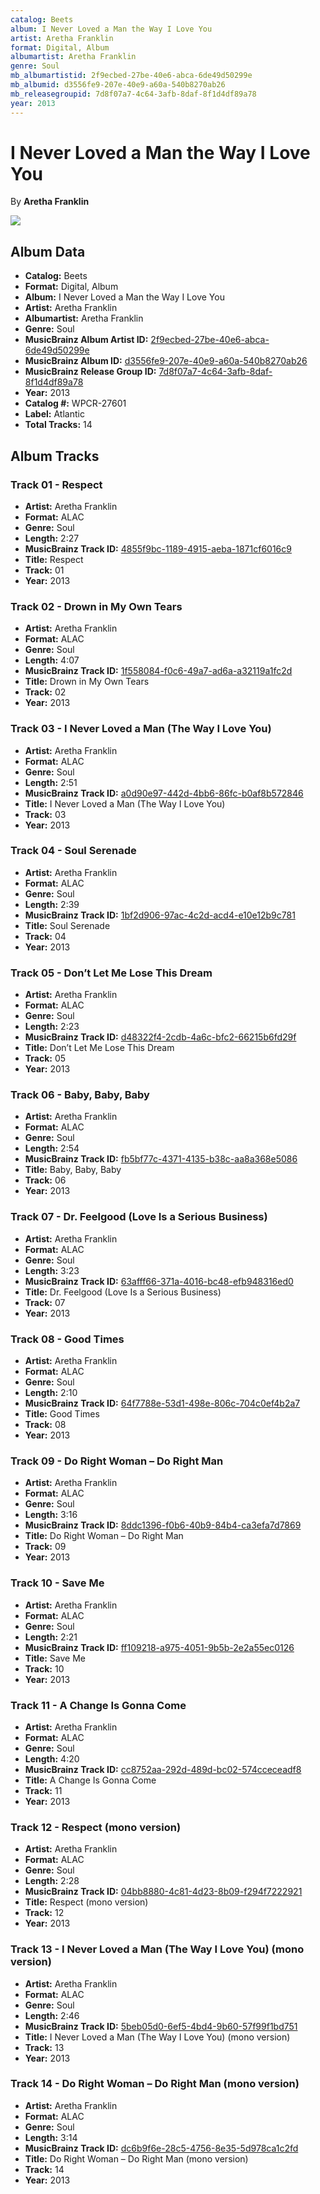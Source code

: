 ```yaml
---
catalog: Beets
album: I Never Loved a Man the Way I Love You
artist: Aretha Franklin
format: Digital, Album
albumartist: Aretha Franklin
genre: Soul
mb_albumartistid: 2f9ecbed-27be-40e6-abca-6de49d50299e
mb_albumid: d3556fe9-207e-40e9-a60a-540b8270ab26
mb_releasegroupid: 7d8f07a7-4c64-3afb-8daf-8f1d4df89a78
year: 2013
---
```


# I Never Loved a Man the Way I Love You

By **Aretha Franklin**

![](../../assets/beetscovers/Aretha_Franklin-I_Never_Loved_a_Man_the_Way_I_Love_You.jpg)

## Album Data

- **Catalog:** Beets
- **Format:** Digital, Album
- **Album:** I Never Loved a Man the Way I Love You
- **Artist:** Aretha Franklin
- **Albumartist:** Aretha Franklin
- **Genre:** Soul
- **MusicBrainz Album Artist ID:** [2f9ecbed-27be-40e6-abca-6de49d50299e](https://musicbrainz.org/artist/2f9ecbed-27be-40e6-abca-6de49d50299e)
- **MusicBrainz Album ID:** [d3556fe9-207e-40e9-a60a-540b8270ab26](https://musicbrainz.org/release/d3556fe9-207e-40e9-a60a-540b8270ab26)
- **MusicBrainz Release Group ID:** [7d8f07a7-4c64-3afb-8daf-8f1d4df89a78](https://musicbrainz.org/release-group/7d8f07a7-4c64-3afb-8daf-8f1d4df89a78)
- **Year:** 2013
- **Catalog #:** WPCR-27601
- **Label:** Atlantic
- **Total Tracks:** 14

## Album Tracks

### Track 01 - Respect

- **Artist:** Aretha Franklin
- **Format:** ALAC
- **Genre:** Soul
- **Length:** 2:27
- **MusicBrainz Track ID:** [4855f9bc-1189-4915-aeba-1871cf6016c9](https://musicbrainz.org/recording/4855f9bc-1189-4915-aeba-1871cf6016c9)
- **Title:** Respect
- **Track:** 01
- **Year:** 2013

### Track 02 - Drown in My Own Tears

- **Artist:** Aretha Franklin
- **Format:** ALAC
- **Genre:** Soul
- **Length:** 4:07
- **MusicBrainz Track ID:** [1f558084-f0c6-49a7-ad6a-a32119a1fc2d](https://musicbrainz.org/recording/1f558084-f0c6-49a7-ad6a-a32119a1fc2d)
- **Title:** Drown in My Own Tears
- **Track:** 02
- **Year:** 2013

### Track 03 - I Never Loved a Man (The Way I Love You)

- **Artist:** Aretha Franklin
- **Format:** ALAC
- **Genre:** Soul
- **Length:** 2:51
- **MusicBrainz Track ID:** [a0d90e97-442d-4bb6-86fc-b0af8b572846](https://musicbrainz.org/recording/a0d90e97-442d-4bb6-86fc-b0af8b572846)
- **Title:** I Never Loved a Man (The Way I Love You)
- **Track:** 03
- **Year:** 2013

### Track 04 - Soul Serenade

- **Artist:** Aretha Franklin
- **Format:** ALAC
- **Genre:** Soul
- **Length:** 2:39
- **MusicBrainz Track ID:** [1bf2d906-97ac-4c2d-acd4-e10e12b9c781](https://musicbrainz.org/recording/1bf2d906-97ac-4c2d-acd4-e10e12b9c781)
- **Title:** Soul Serenade
- **Track:** 04
- **Year:** 2013

### Track 05 - Don’t Let Me Lose This Dream

- **Artist:** Aretha Franklin
- **Format:** ALAC
- **Genre:** Soul
- **Length:** 2:23
- **MusicBrainz Track ID:** [d48322f4-2cdb-4a6c-bfc2-66215b6fd29f](https://musicbrainz.org/recording/d48322f4-2cdb-4a6c-bfc2-66215b6fd29f)
- **Title:** Don’t Let Me Lose This Dream
- **Track:** 05
- **Year:** 2013

### Track 06 - Baby, Baby, Baby

- **Artist:** Aretha Franklin
- **Format:** ALAC
- **Genre:** Soul
- **Length:** 2:54
- **MusicBrainz Track ID:** [fb5bf77c-4371-4135-b38c-aa8a368e5086](https://musicbrainz.org/recording/fb5bf77c-4371-4135-b38c-aa8a368e5086)
- **Title:** Baby, Baby, Baby
- **Track:** 06
- **Year:** 2013

### Track 07 - Dr. Feelgood (Love Is a Serious Business)

- **Artist:** Aretha Franklin
- **Format:** ALAC
- **Genre:** Soul
- **Length:** 3:23
- **MusicBrainz Track ID:** [63afff66-371a-4016-bc48-efb948316ed0](https://musicbrainz.org/recording/63afff66-371a-4016-bc48-efb948316ed0)
- **Title:** Dr. Feelgood (Love Is a Serious Business)
- **Track:** 07
- **Year:** 2013

### Track 08 - Good Times

- **Artist:** Aretha Franklin
- **Format:** ALAC
- **Genre:** Soul
- **Length:** 2:10
- **MusicBrainz Track ID:** [64f7788e-53d1-498e-806c-704c0ef4b2a7](https://musicbrainz.org/recording/64f7788e-53d1-498e-806c-704c0ef4b2a7)
- **Title:** Good Times
- **Track:** 08
- **Year:** 2013

### Track 09 - Do Right Woman – Do Right Man

- **Artist:** Aretha Franklin
- **Format:** ALAC
- **Genre:** Soul
- **Length:** 3:16
- **MusicBrainz Track ID:** [8ddc1396-f0b6-40b9-84b4-ca3efa7d7869](https://musicbrainz.org/recording/8ddc1396-f0b6-40b9-84b4-ca3efa7d7869)
- **Title:** Do Right Woman – Do Right Man
- **Track:** 09
- **Year:** 2013

### Track 10 - Save Me

- **Artist:** Aretha Franklin
- **Format:** ALAC
- **Genre:** Soul
- **Length:** 2:21
- **MusicBrainz Track ID:** [ff109218-a975-4051-9b5b-2e2a55ec0126](https://musicbrainz.org/recording/ff109218-a975-4051-9b5b-2e2a55ec0126)
- **Title:** Save Me
- **Track:** 10
- **Year:** 2013

### Track 11 - A Change Is Gonna Come

- **Artist:** Aretha Franklin
- **Format:** ALAC
- **Genre:** Soul
- **Length:** 4:20
- **MusicBrainz Track ID:** [cc8752aa-292d-489d-bc02-574cceceadf8](https://musicbrainz.org/recording/cc8752aa-292d-489d-bc02-574cceceadf8)
- **Title:** A Change Is Gonna Come
- **Track:** 11
- **Year:** 2013

### Track 12 - Respect (mono version)

- **Artist:** Aretha Franklin
- **Format:** ALAC
- **Genre:** Soul
- **Length:** 2:28
- **MusicBrainz Track ID:** [04bb8880-4c81-4d23-8b09-f294f7222921](https://musicbrainz.org/recording/04bb8880-4c81-4d23-8b09-f294f7222921)
- **Title:** Respect (mono version)
- **Track:** 12
- **Year:** 2013

### Track 13 - I Never Loved a Man (The Way I Love You) (mono version)

- **Artist:** Aretha Franklin
- **Format:** ALAC
- **Genre:** Soul
- **Length:** 2:46
- **MusicBrainz Track ID:** [5beb05d0-6ef5-4bd4-9b60-57f99f1bd751](https://musicbrainz.org/recording/5beb05d0-6ef5-4bd4-9b60-57f99f1bd751)
- **Title:** I Never Loved a Man (The Way I Love You) (mono version)
- **Track:** 13
- **Year:** 2013

### Track 14 - Do Right Woman – Do Right Man (mono version)

- **Artist:** Aretha Franklin
- **Format:** ALAC
- **Genre:** Soul
- **Length:** 3:14
- **MusicBrainz Track ID:** [dc6b9f6e-28c5-4756-8e35-5d978ca1c2fd](https://musicbrainz.org/recording/dc6b9f6e-28c5-4756-8e35-5d978ca1c2fd)
- **Title:** Do Right Woman – Do Right Man (mono version)
- **Track:** 14
- **Year:** 2013

